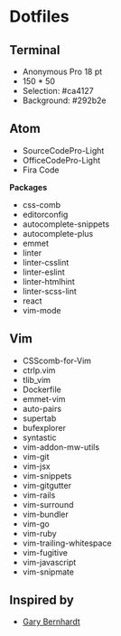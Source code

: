 # Dotfiles

## Terminal

- Anonymous Pro 18 pt
- 150 * 50
- Selection: #ca4127
- Background: #292b2e

## Atom

- SourceCodePro-Light
- OfficeCodePro-Light
- Fira Code

**Packages**

- css-comb
- editorconfig
- autocomplete-snippets
- autocomplete-plus
- emmet
- linter
- linter-csslint
- linter-eslint
- linter-htmlhint
- linter-scss-lint
- react
- vim-mode

## Vim

- CSScomb-for-Vim
- ctrlp.vim
- tlib_vim
- Dockerfile
- emmet-vim
- auto-pairs
- supertab
- bufexplorer
- syntastic
- vim-addon-mw-utils
- vim-git
- vim-jsx
- vim-snippets
- vim-gitgutter
- vim-rails
- vim-surround
- vim-bundler
- vim-go
- vim-ruby
- vim-trailing-whitespace
- vim-fugitive
- vim-javascript
- vim-snipmate

## Inspired by

- [Gary Bernhardt](https://github.com/garybernhardt/dotfiles)
